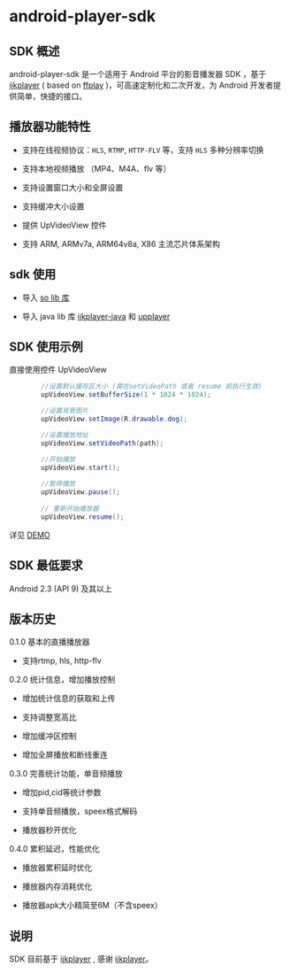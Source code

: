 # android-player-sdk

## SDK 概述

android-player-sdk 是一个适用于 Android 平台的影音播发器 SDK ，基于 [ijkplayer](https://github.com/Bilibili/ijkplayer) ( based on [ffplay](http://ffmpeg.org/) )，可高速定制化和二次开发，为 Android 开发者提供简单，快捷的接口。

## 播放器功能特性

	
* 支持在线视频协议：`HLS`, `RTMP`, `HTTP-FLV` 等，支持 `HLS` 多种分辨率切换

* 支持本地视频播放 （MP4、M4A、flv 等）

* 支持设置窗口大小和全屏设置

* 支持缓冲大小设置

* 提供 UpVideoView 控件

* 支持 ARM, ARMv7a, ARM64v8a, X86 主流芯片体系架构

## sdk 使用

* 导入 [so lib 库](https://github.com/upyun/android-player-sdk/tree/master/upyun-player-demo/src/main/jniLibs)

* 导入 java lib 库 [ijkplayer-java](https://github.com/upyun/android-player-sdk/tree/master/ijkplayer-java) 和 [upplayer](https://github.com/upyun/android-player-sdk/tree/master/upplayer)

## SDK 使用示例

直接使用控件 UpVideoView 

```java
        //设置默认缓存区大小 (需在setVideoPath 或者 resume 前执行生效)
        upVideoView.setBufferSize(1 * 1024 * 1024);

        //设置背景图片
        upVideoView.setImage(R.drawable.dog);

        //设置播放地址
        upVideoView.setVideoPath(path);

        //开始播放
        upVideoView.start();
        
        //暂停播放
        upVideoView.pause();
        
        // 重新开始播放器
        upVideoView.resume();
```

详见 [DEMO](https://github.com/upyun/android-player-sdk/blob/master/upyun-player-demo/src/main/java/com/upyun/playdemo/MainActivity.java)

## SDK 最低要求

Android 2.3 (API 9) 及其以上

## 版本历史

0.1.0 基本的直播播放器

* 支持rtmp, hls, http-flv

0.2.0 统计信息，增加播放控制

* 增加统计信息的获取和上传

* 支持调整宽高比

* 增加缓冲区控制

* 增加全屏播放和断线重连

0.3.0 完善统计功能，单音频播放

* 增加pid,cid等统计参数

* 支持单音频播放，speex格式解码

* 播放器秒开优化

0.4.0 累积延迟，性能优化

* 播放器累积延时优化

* 播放器内存消耗优化

* 播放器apk大小精简至6M（不含speex）


## 说明
SDK 目前基于 [ijkplayer](https://github.com/Bilibili/ijkplayer) , 感谢 [ijkplayer](https://github.com/Bilibili/ijkplayer)。


